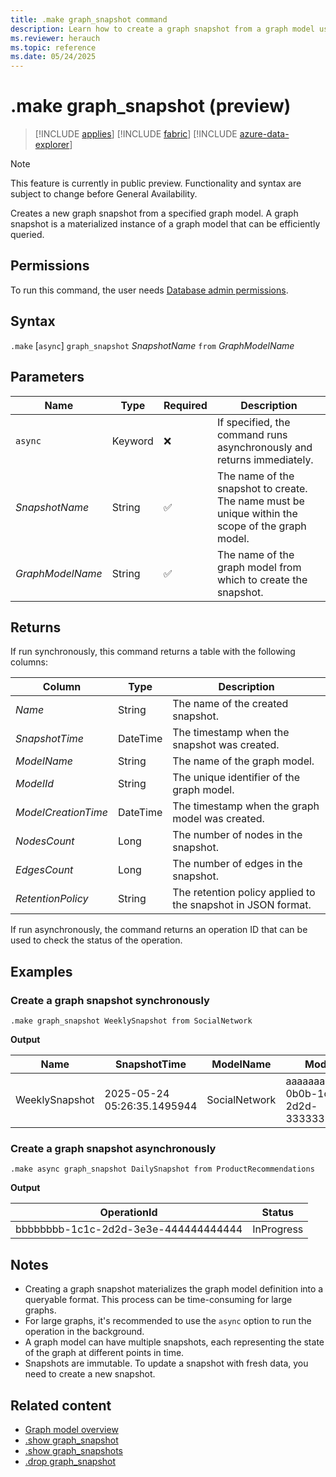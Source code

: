 ```yaml
---
title: .make graph_snapshot command
description: Learn how to create a graph snapshot from a graph model using the .make graph_snapshot command with syntax, parameters, and examples.
ms.reviewer: herauch
ms.topic: reference
ms.date: 05/24/2025
---
```


# .make graph_snapshot (preview)

> [!INCLUDE [applies](../../includes/applies-to-version/applies.md)] [!INCLUDE [fabric](../../includes/applies-to-version/fabric.md)] [!INCLUDE [azure-data-explorer](../../includes/applies-to-version/azure-data-explorer.md)]

> [!NOTE]
> This feature is currently in public preview. Functionality and syntax are subject to change before General Availability.

Creates a new graph snapshot from a specified graph model. A graph snapshot is a materialized instance of a graph model that can be efficiently queried.

## Permissions

To run this command, the user needs [Database admin permissions](../../access-control/role-based-access-control.md).

## Syntax

`.make` [`async`] `graph_snapshot` *SnapshotName* `from` *GraphModelName*

## Parameters

|Name|Type|Required|Description|
|--|--|--|--|
|`async`|Keyword|❌|If specified, the command runs asynchronously and returns immediately.|
|*SnapshotName*|String|✅|The name of the snapshot to create. The name must be unique within the scope of the graph model.|
|*GraphModelName*|String|✅|The name of the graph model from which to create the snapshot.|

## Returns

If run synchronously, this command returns a table with the following columns:

|Column|Type|Description|
|--|--|--|
|*Name*|String|The name of the created snapshot.|
|*SnapshotTime*|DateTime|The timestamp when the snapshot was created.|
|*ModelName*|String|The name of the graph model.|
|*ModelId*|String|The unique identifier of the graph model.|
|*ModelCreationTime*|DateTime|The timestamp when the graph model was created.|
|*NodesCount*|Long|The number of nodes in the snapshot.|
|*EdgesCount*|Long|The number of edges in the snapshot.|
|*RetentionPolicy*|String|The retention policy applied to the snapshot in JSON format.|

If run asynchronously, the command returns an operation ID that can be used to check the status of the operation.

## Examples

### Create a graph snapshot synchronously

```kusto
.make graph_snapshot WeeklySnapshot from SocialNetwork
```

**Output**

|Name|SnapshotTime|ModelName|ModelId|ModelCreationTime|NodesCount|EdgesCount|RetentionPolicy|
|---|---|---|---|---|---|---|---|
|WeeklySnapshot|2025-05-24 05:26:35.1495944|SocialNetwork|aaaaaaaa-0b0b-1c1c-2d2d-333333333333|2025-05-21 10:47:05.8611670|2|1|{</br>  "SoftDeletePeriod": "365000.00:00:00"<//br>}|

### Create a graph snapshot asynchronously

```kusto
.make async graph_snapshot DailySnapshot from ProductRecommendations
```

**Output**

|OperationId|Status|
|---|---|
|bbbbbbbb-1c1c-2d2d-3e3e-444444444444|InProgress|

## Notes

- Creating a graph snapshot materializes the graph model definition into a queryable format. This process can be time-consuming for large graphs.
- For large graphs, it's recommended to use the `async` option to run the operation in the background.
- A graph model can have multiple snapshots, each representing the state of the graph at different points in time.
- Snapshots are immutable. To update a snapshot with fresh data, you need to create a new snapshot.

## Related content

* [Graph model overview](graph-model-overview.md)
* [.show graph_snapshot](graph-snapshot-show.md)
* [.show graph_snapshots](graph-snapshots-show.md)
* [.drop graph_snapshot](graph-snapshot-drop.md)
